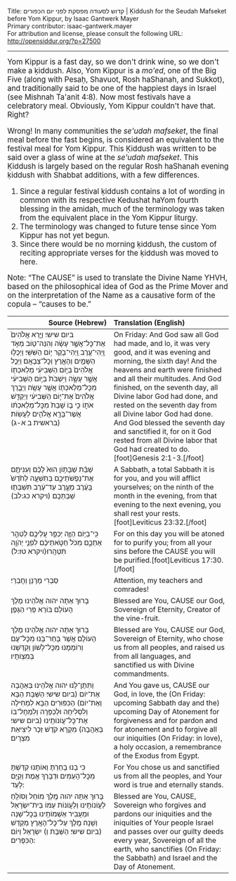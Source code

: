 <html>
<head></head>
<body>
Title: קדוש לסעודה מפסקת לפני יום הכפורים | Ḳiddush for the Seudah Mafseket before Yom Kippur, by Isaac Gantwerk Mayer<br />
Primary contributor: isaac-gantwerk.mayer<br />
For attribution and license, please consult the following URL: <a href="http://opensiddur.org/?p=27500">http://opensiddur.org/?p=27500</a>
<p />
<hr />

<div class="english" style="font-size: 1.2em;">
Yom Kippur is a fast day, so we don't drink wine, so we don't make a ḳiddush. Also, Yom Kippur is a <em>mo'ed</em>, one of the Big Five (along with Pesaḥ, Shavuot, Rosh haShanah, and Sukkot), and traditionally said to be one of the happiest days in Israel (see Mishnah Ta'anit 4:8). Now most festivals have a celebratory meal. Obviously, Yom Kippur couldn't have that. Right?

Wrong! In many communities the <em>se'udah mafseket</em>, the final meal before the fast begins, is considered an equivalent to the festival meal for Yom Kippur. This Ḳiddush was written to be said over a glass of wine at the <em>se'udah mafseket</em>. This Ḳiddush is largely based on the regular Rosh haShanah evening ḳiddush with Shabbat additions, with a few differences.

<ol>
<li>Since a regular festival ḳiddush contains a lot of wording in common with its respective Kedushat haYom fourth blessing in the amidah, much of the terminology was taken from the equivalent place in the Yom Kippur liturgy.</li>

<li>The terminology was changed to future tense since Yom Kippur has not yet begun.</li>

<li>Since there would be no morning ḳiddush, the custom of reciting appropriate verses for the ḳiddush was moved to here.</li>
</ol>

Note: “The CAUSE” is used to translate the Divine Name YHVH, based on the philosophical idea of God as the Prime Mover and on the interpretation of the Name as a causative form of the copula – “causes to be.”
</div>

<table style="margin-left: auto;margin-right: auto;" class="draggable">
<thead><tr><th id="x" style="text-align: right;">Source (Hebrew)</th><th style="text-align: left;">Translation (English)</th></tr></thead>
<tbody>
<tr><td style="vertical-align:top;" width="46%">
<div class="liturgy"><span lang="he">
<span class="instruction">ביום שישי׃</span> וַיַּ֤רְא אֱלֹהִים֙ אֶת־כׇּל־אֲשֶׁ֣ר עָשָׂ֔ה וְהִנֵּה־ט֖וֹב מְאֹ֑ד וַֽיְהִי־עֶ֥רֶב וַֽיְהִי־בֹ֖קֶר י֥וֹם הַשִּׁשִּֽׁי׃ וַיְכֻלּ֛וּ הַשָּׁמַ֥יִם וְהָאָ֖רֶץ וְכׇל־צְבָאָֽם׃ וַיְכַ֤ל אֱלֹהִים֙ בַּיּ֣וֹם הַשְּׁבִיעִ֔י מְלַאכְתּ֖וֹ אֲשֶׁ֣ר עָשָׂ֑ה וַיִּשְׁבֹּת֙ בַּיּ֣וֹם הַשְּׁבִיעִ֔י מִכׇּל־מְלַאכְתּ֖וֹ אֲשֶׁ֥ר עָשָֽׂה׃ וַיְבָ֤רֶךְ אֱלֹהִים֙ אֶת־י֣וֹם הַשְּׁבִיעִ֔י וַיְקַדֵּ֖שׁ אֹת֑וֹ כִּ֣י ב֤וֹ שָׁבַת֙ מִכׇּל־מְלַאכְתּ֔וֹ אֲשֶׁר־בָּרָ֥א אֱלֹהִ֖ים לַעֲשֽׂוֹת׃ <span class="citation">(בראשית ב א-ג)</span>
</span></div></td>
 
<td style="vertical-align:top;" width="53%">
<div class="english">
<span class="instruction">On Friday:</span> And God saw all God had made, and lo, it was very good, and it was evening and morning, the sixth day! And the heavens and earth were finished and all their multitudes. And God finished, on the seventh day, all Divine labor God had done, and rested on the seventh day from all Divine labor God had done. And God blessed the seventh day and sanctified it, for on it God rested from all Divine labor that God had created to do.[foot]Genesis 2:1-3.[/foot]
</div></td></tr>


<tr><td style="vertical-align:top;" width="46%">
<div class="liturgy"><span lang="he">
שַׁבַּ֨ת שַׁבָּת֥וֹן הוּא֙ לָכֶ֔ם וְעִנִּיתֶ֖ם אֶת־נַפְשֹׁתֵיכֶ֑ם בְּתִשְׁעָ֤ה לַחֹ֙דֶשׁ֙ בָּעֶ֔רֶב מֵעֶ֣רֶב עַד־עֶ֔רֶב תִּשְׁבְּת֖וּ שַׁבַּתְּכֶֽם׃ <span class="citation">(ויקרא כג:לב)</span>
</span></div></td>
 
<td style="vertical-align:top;" width="53%">
<div class="english">
A Sabbath, a total Sabbath it is for you, and you will afflict yourselves; on the ninth of the month in the evening, from that evening to the next evening, you shall rest your rests.[foot]Leviticus 23:32.[/foot]
</div></td></tr>


<tr><td style="vertical-align:top;" width="46%">
<div class="liturgy"><span lang="he">
כִּֽי־בַיּ֥וֹם הַזֶּ֛ה יְכַפֵּ֥ר עֲלֵיכֶ֖ם לְטַהֵ֣ר אֶתְכֶ֑ם מִכֹּל֙ חַטֹּ֣אתֵיכֶ֔ם לִפְנֵ֥י יְהֹוָ֖ה תִּטְהָֽרוּ׃<span class="citation">(ויקרא טז:ל)</span>
</span></div></td>
 
<td style="vertical-align:top;" width="53%">
<div class="english">
For on this day you will be atoned for to purify you; from all your sins before the CAUSE you will be purified.[foot]Leviticus 17:30.[/foot]
</div></td></tr>


<tr><td style="vertical-align:top;" width="46%">
<div class="liturgy"><span lang="he">
סַבְרִי מָרָנָן וְחֲבֵרַי׃
</span></div></td>
 
<td style="vertical-align:top;" width="53%">
<div class="english">
Attention, my teachers and comrades!
</div></td></tr>


<tr><td style="vertical-align:top;" width="46%">
<div class="liturgy"><span lang="he">
בָּרוּךְ אַתָּה 
יהוה אֱלֹהֵינוּ 
מֶלֶךְ הָעוֹלָם
בּוֹרֵא פְּרִי הַגָּפֶן׃
</span></div></td>
 
<td style="vertical-align:top;" width="53%">
<div class="english">
Blessed are You, 
CAUSE our God, 
Sovereign of Eternity, 
Creator of the vine-fruit.
</div></td></tr>


<tr><td style="vertical-align:top;" width="46%">
<div class="liturgy"><span lang="he">
בָּרוּךְ אַתָּה יהוה אֱלֹהֵינוּ מֶלֶךְ הָעוֹלָם אֲשֶׁר בָּחַר־בָּנוּ מִכׇּל־עָם וְרוֹמְמָנוּ מִכׇּל־לָשׁוֹן וְקִדְּשָׁנוּ בְּמִצְוֹתָיו׃ 
</span></div></td>
 
<td style="vertical-align:top;" width="53%">
<div class="english">
Blessed are You, CAUSE our God, Sovereign of Eternity, who chose us from all peoples, and raised us from all languages, and sanctified us with Divine commandments.
</div></td></tr>


<tr><td style="vertical-align:top;" width="46%">
<div class="liturgy"><span lang="he">
וַתִּתֶּן־לָנוּ יהוה אֱלֹהֵינוּ בְּאַהֲבָה אֶת־יוֹם (<span class="instruction">ביום שישי׃</span> הַשַּׁבָּת הַבָּא וְאֶת־יוֹם) הַכִּפּוּרִים הַבָּא לִמְחִילָה וְלִסְלִיחָה וּלְכַפָּרָה וְלִמְחׇל־בּוֹ אֶת־כׇּל־עֲוֹנוֹתֵֽינוּ (<span class="instruction">ביום שישי׃</span> בְּאַהֲבָה) מִקְרָא קֹדֶשׁ זֵכֶר לִיצִיאַת מִצְרָיִם׃
</span></div></td>
 
<td style="vertical-align:top;" width="53%">
<div class="english">
And You gave us, CAUSE our God, in love, the (<span class="instruction">On Friday:</span> upcoming Sabbath day and the) upcoming Day of Atonement for forgiveness and for pardon and for atonement and to forgive all our iniquities (<span class="instruction">On Friday:</span> in love), a holy occasion, a remembrance of the Exodus from Egypt.
</div></td></tr>


<tr><td style="vertical-align:top;" width="46%">
<div class="liturgy"><span lang="he">
כִּי בָנוּ בָחַרְתָּ וְאוֹתָנוּ קִדַּשְׁתָּ מִכׇּל־הָעַמִּים וּדְבָרְךָ אֱמֶת וְקַיָּם לָעַד: 
</span></div></td>
 
<td style="vertical-align:top;" width="53%">
<div class="english">
For You chose us and sanctified us from all the peoples, and Your word is true and eternally stands.
</div></td></tr>


<tr><td style="vertical-align:top;" width="46%">
<div class="liturgy"><span lang="he">
בָּרוּךְ אַתָּה יהוה מֶֽלֶךְ מוֹחֵל וְסוֹלֵֽחַ לַעֲוֹנוֹתֵֽינוּ וְלַעֲוֹנוֹת עַמּוֹ בֵּית־יִשְׂרָאֵל וּמַעֲבִיר אַשְׁמוֹתֵֽינוּ בְּכׇל־שָׁנָה וְשָׁנָה׃ מֶֽלֶךְ עַל־כׇּל־הָאָֽרֶץ מְקַדֵּשׁ (<span class="instruction">ביום שישי׃</span> הַשַּׁבָּת וְ) יִשְׂרָאֵל וְיוֹם הַכִּפֻּרִים:
</span></div></td>
 
<td style="vertical-align:top;" width="53%">
<div class="english">
Blessed are You, CAUSE, Sovereign who forgives and pardons our iniquities and the iniquities of Your people Israel and passes over our guilty deeds every year, Sovereign of all the earth, who sanctifies (<span class="instruction">On Friday:</span> the Sabbath) and Israel and the Day of Atonement.
</div></td></tr>
</tbody></table>
</body>
</html>